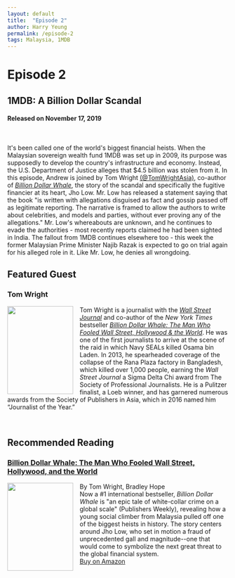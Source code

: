 ```yaml
---
layout: default
title:  "Episode 2"
author: Harry Yeung
permalink: /episode-2
tags: Malaysia, 1MDB
---
```


# Episode 2
## 1MDB: A Billion Dollar Scandal
#### Released on November 17, 2019

<div id="buzzsprout-player-2100834"></div>
<script src="https://www.buzzsprout.com/699187/2100834-1mdb-a-billion-dollar-scandal.js?container_id=buzzsprout-player-2100834&player=small" type="text/javascript" charset="utf-8"></script>
<br>

It's been called one of the world's biggest financial heists. When the Malaysian sovereign wealth fund 1MDB was set up in 2009, its purpose was supposedly to develop the country's infrastructure and economy. Instead, the U.S. Department of Justice alleges that $4.5 billion was stolen from it. In this episode, Andrew is joined by Tom Wright [(@TomWrightAsia)](https://twitter.com/tomwrightasia?lang=en), co-author of [*Billion Dollar Whale*](https://www.amazon.com/gp/product/031643647X/ref=as_li_tl?ie=UTF8&camp=1789&creative=9325&creativeASIN=031643647X&linkCode=as2&tag=asiamatterspo-20&linkId=658bb1a908564a146c2ab31e281a54fe), the story of the scandal and specifically the fugitive financier at its heart, Jho Low. Mr. Low has released a statement saying that the book "is written with allegations disguised as fact and gossip passed off as legitimate reporting. The narrative is framed to allow the authors to write about celebrities, and models and parties, without ever proving any of the allegations." Mr. Low's whereabouts are unknown, and he continues to evade the authorities - most recently reports claimed he had been sighted in India. The fallout from 1MDB continues elsewhere too - this week the former Malaysian Prime Minister Najib Razak is expected to go on trial again for his alleged role in it. Like Mr. Low, he denies all wrongdoing.

## Featured Guest

### Tom Wright

<img src="https://user-images.githubusercontent.com/67763587/89765610-83940480-daab-11ea-8d6e-7eca4a4a9377.png"
  style="width:150px;height:200px;margin-right:15px;"
  align="left" />
  <p>Tom Wright is a journalist with the <a href="https://www.wsj.com/news/author/tom-wright"><i>Wall Street Journal</i></a> and co-author of the <i>New York Times</i> bestseller <a href="https://www.amazon.com/gp/product/031643647X/ref=as_li_tl?ie=UTF8&camp=1789&creative=9325&creativeASIN=031643647X&linkCode=as2&tag=asiamatterspo-20&linkId=658bb1a908564a146c2ab31e281a54fe"><i>Billion Dollar Whale: The Man Who Fooled Wall Street, Hollywood & the World</i></a>. He was one of the first journalists to arrive at the scene of the raid in which Navy SEALs killed Osama bin Laden. In 2013, he spearheaded coverage of the collapse of the Rana Plaza factory in Bangladesh, which killed over 1,000 people, earning the <i>Wall Street Journal</i> a Sigma Delta Chi award from The Society of Professional Journalists. He is a Pulitzer finalist, a Loeb winner, and has garnered numerous awards from the Society of Publishers in Asia, which in 2016 named him “Journalist of the Year.”</p>

<br>

## Recommended Reading

### [Billion Dollar Whale: The Man Who Fooled Wall Street, Hollywood, and the World](https://www.amazon.com/gp/product/031643647X/ref=as_li_tl?ie=UTF8&camp=1789&creative=9325&creativeASIN=031643647X&linkCode=as2&tag=asiamatterspo-20&linkId=8669b8a53b83c06178cd3f24363946f4)

<img src="https://user-images.githubusercontent.com/67763587/95265243-aad62c00-07e5-11eb-8298-2574f43ccf12.png"
  style="width:150px;height:200px;margin-right:15px;"
  align="left" />
  By Tom Wright, Bradley Hope
  <br>Now a #1 international bestseller, <i>Billion Dollar Whale</i> is "an epic tale of white-collar crime on a global scale" (Publishers Weekly), revealing how a young social climber from Malaysia pulled off one of the biggest heists in history. The story centers around Jho Low, who set in motion a fraud of unprecedented gall and magnitude--one that would come to symbolize the next great threat to the global financial system.
  <br> <a href="https://www.amazon.com/gp/product/031643647X/ref=as_li_tl?ie=UTF8&camp=1789&creative=9325&creativeASIN=031643647X&linkCode=as2&tag=asiamatterspo-20&linkId=8669b8a53b83c06178cd3f24363946f4">Buy on Amazon</a>
